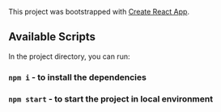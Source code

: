This project was bootstrapped with [Create React App](https://github.com/facebook/create-react-app).

## Available Scripts

In the project directory, you can run:

### `npm i` - to install the dependencies
### `npm start` - to start the project in local environment


